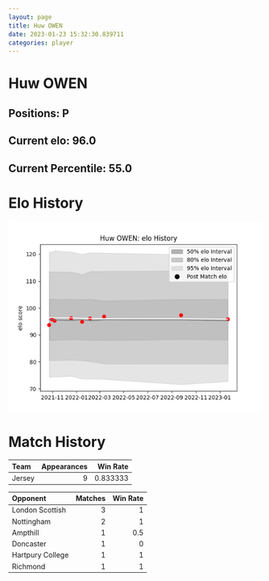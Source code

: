 ```yaml
---  
layout: page  
title: Huw OWEN  
date: 2023-01-23 15:32:30.839711  
categories: player  
---
```

# Huw OWEN

## Positions: P

## Current elo: 96.0

## Current Percentile: 55.0

# Elo History


![elo history](history_HuwOWEN.png)
# Match History


| Team   |   Appearances |   Win Rate |
|:-------|--------------:|-----------:|
| Jersey |             9 |   0.833333 |

| Opponent         |   Matches |   Win Rate |
|:-----------------|----------:|-----------:|
| London Scottish  |         3 |        1   |
| Nottingham       |         2 |        1   |
| Ampthill         |         1 |        0.5 |
| Doncaster        |         1 |        0   |
| Hartpury College |         1 |        1   |
| Richmond         |         1 |        1   |